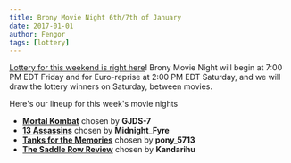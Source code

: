 ```yaml
---
title: Brony Movie Night 6th/7th of January
date: 2017-01-01
author: Fengor
tags: [lottery]
---
```

[Lottery for this weekend is right here][lotto]! Brony Movie Night will begin at 7:00 PM EDT Friday and for Euro-reprise at 2:00 PM EDT Saturday, and we will draw the lottery winners on Saturday, between movies. 

Here's our lineup for this week's movie nights

 - **[Mortal Kombat][m1]** chosen by **GJDS-7**
 - **[13 Assassins][m2]** chosen by **Midnight_Fyre**
 - **[Tanks for the Memories][p1]** chosen by **pony_5713**
 - **[The Saddle Row Review][p2]** chosen by **Kandarihu**
 
[m1]: http://www.imdb.com/title/tt0113855/
[m2]: http://www.imdb.com/title/tt1436045/
[p1]: http://www.imdb.com/title/tt4486712/
[p2]: http://www.imdb.com/title/tt5347354/
[lotto]: https://bronystate.typeform.com/to/sHffkv
